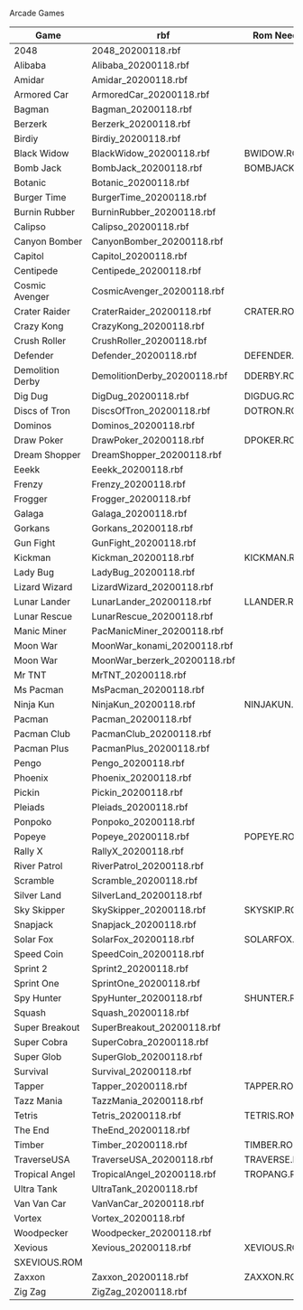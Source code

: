 Arcade Games

|Game|rbf|Rom Needed|
|-|-|-|
|2048|2048_20200118.rbf||
|Alibaba|Alibaba_20200118.rbf||
|Amidar|Amidar_20200118.rbf||
|Armored Car|ArmoredCar_20200118.rbf||
|Bagman|Bagman_20200118.rbf||
|Berzerk|Berzerk_20200118.rbf||
|Birdiy|Birdiy_20200118.rbf||
|Black Widow|BlackWidow_20200118.rbf|BWIDOW.ROM|
|Bomb Jack|BombJack_20200118.rbf|BOMBJACK.ROM|
|Botanic|Botanic_20200118.rbf||
|Burger Time|BurgerTime_20200118.rbf||
|Burnin Rubber|BurninRubber_20200118.rbf||
|Calipso|Calipso_20200118.rbf||
|Canyon Bomber|CanyonBomber_20200118.rbf||
|Capitol|Capitol_20200118.rbf||
|Centipede|Centipede_20200118.rbf||
|Cosmic Avenger|CosmicAvenger_20200118.rbf||
|Crater Raider|CraterRaider_20200118.rbf|CRATER.ROM|
|Crazy Kong|CrazyKong_20200118.rbf||
|Crush Roller|CrushRoller_20200118.rbf||
|Defender|Defender_20200118.rbf|DEFENDER.ROM|
|Demolition Derby|DemolitionDerby_20200118.rbf|DDERBY.ROM|
|Dig Dug|DigDug_20200118.rbf|DIGDUG.ROM|
|Discs of Tron|DiscsOfTron_20200118.rbf|DOTRON.ROM|
|Dominos|Dominos_20200118.rbf||
|Draw Poker|DrawPoker_20200118.rbf|DPOKER.ROM|
|Dream Shopper|DreamShopper_20200118.rbf||
|Eeekk|Eeekk_20200118.rbf||
|Frenzy|Frenzy_20200118.rbf||
|Frogger|Frogger_20200118.rbf||
|Galaga|Galaga_20200118.rbf||
|Gorkans|Gorkans_20200118.rbf||
|Gun Fight|GunFight_20200118.rbf||
|Kickman|Kickman_20200118.rbf|KICKMAN.ROM|
|Lady Bug|LadyBug_20200118.rbf||
|Lizard Wizard|LizardWizard_20200118.rbf||
|Lunar Lander|LunarLander_20200118.rbf|LLANDER.ROM|
|Lunar Rescue|LunarRescue_20200118.rbf||
|Manic Miner|PacManicMiner_20200118.rbf||
|Moon War|MoonWar_konami_20200118.rbf||
|Moon War|MoonWar_berzerk_20200118.rbf||
|Mr TNT|MrTNT_20200118.rbf||
|Ms Pacman|MsPacman_20200118.rbf||
|Ninja Kun|NinjaKun_20200118.rbf|NINJAKUN.ROM|
|Pacman|Pacman_20200118.rbf||
|Pacman Club|PacmanClub_20200118.rbf||
|Pacman Plus|PacmanPlus_20200118.rbf||
|Pengo|Pengo_20200118.rbf||
|Phoenix|Phoenix_20200118.rbf||
|Pickin|Pickin_20200118.rbf||
|Pleiads|Pleiads_20200118.rbf||
|Ponpoko|Ponpoko_20200118.rbf||
|Popeye|Popeye_20200118.rbf|POPEYE.ROM|
|Rally X|RallyX_20200118.rbf||
|River Patrol|RiverPatrol_20200118.rbf||
|Scramble|Scramble_20200118.rbf||
|Silver Land|SilverLand_20200118.rbf||
|Sky Skipper|SkySkipper_20200118.rbf|SKYSKIP.ROM|
|Snapjack|Snapjack_20200118.rbf||
|Solar Fox|SolarFox_20200118.rbf|SOLARFOX.ROM|
|Speed Coin|SpeedCoin_20200118.rbf||
|Sprint 2|Sprint2_20200118.rbf||
|Sprint One|SprintOne_20200118.rbf||
|Spy Hunter|SpyHunter_20200118.rbf|SHUNTER.ROM|
|Squash|Squash_20200118.rbf||
|Super Breakout|SuperBreakout_20200118.rbf||
|Super Cobra|SuperCobra_20200118.rbf||
|Super Glob|SuperGlob_20200118.rbf||
|Survival|Survival_20200118.rbf||
|Tapper|Tapper_20200118.rbf|TAPPER.ROM|
|Tazz Mania|TazzMania_20200118.rbf||
|Tetris|Tetris_20200118.rbf|TETRIS.ROM|
|The End|TheEnd_20200118.rbf||
|Timber|Timber_20200118.rbf|TIMBER.ROM|
|TraverseUSA|TraverseUSA_20200118.rbf|TRAVERSE.ROM|
|Tropical Angel|TropicalAngel_20200118.rbf|TROPANG.ROM|
|Ultra Tank|UltraTank_20200118.rbf||
|Van Van Car|VanVanCar_20200118.rbf||
|Vortex|Vortex_20200118.rbf||
|Woodpecker|Woodpecker_20200118.rbf||
|Xevious|Xevious_20200118.rbf|XEVIOUS.ROM / 
SXEVIOUS.ROM|
|Zaxxon|Zaxxon_20200118.rbf|ZAXXON.ROM|
|Zig Zag|ZigZag_20200118.rbf||
